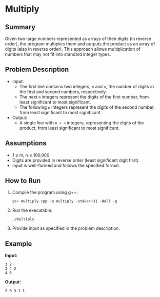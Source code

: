 # Multiply

## Summary

Given two large numbers represented as arrays of their digits (in reverse order), the program multiplies them and outputs the product as an array of digits (also in reverse order). This approach allows multiplication of numbers that may not fit into standard integer types.

## Problem Description

- Input:
  - The first line contains two integers, `m` and `n`, the number of digits in the first and second numbers, respectively.
  - The next `m` integers represent the digits of the first number, from least significant to most significant.
  - The following `n` integers represent the digits of the second number, from least significant to most significant.
- Output:
  - A single line with `m + n` integers, representing the digits of the product, from least significant to most significant.

## Assumptions

- 1 ≤ m, n ≤ 100,000
- Digits are provided in reverse order (least significant digit first).
- Input is well-formed and follows the specified format.

## How to Run

1. Compile the program using g++:
   ```
   g++ multiply.cpp -o multiply -std=c++11 -Wall -g
   ```

2. Run the executable:
   ```
   ./multiply
   ```

3. Provide input as specified in the problem description.

## Example

**Input:**
```
3 2
3 4 2
4 6
```

**Output:**
```
2 0 3 1 1
```